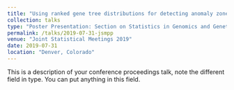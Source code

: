 ```yaml
---
title: "Using ranked gene tree distributions for detecting anomaly zone in a species tree and maximum likelihood inference"
collection: talks
type: "Poster Presentation: Section on Statistics in Genomics and Genetics"
permalink: /talks/2019-07-31-jsmpp
venue: "Joint Statistical Meetings 2019"
date: 2019-07-31
location: "Denver, Colorado"
---
```


This is a description of your conference proceedings talk, note the different field in type. You can put anything in this field.
